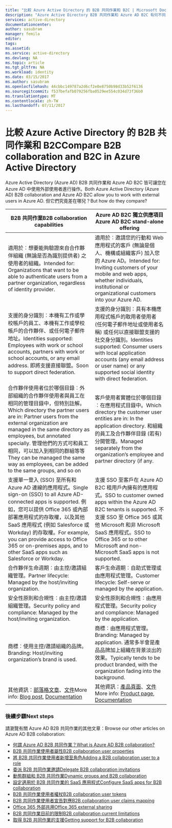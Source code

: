 ```yaml
---
title: "比較 Azure Active Directory 的 B2B 共同作業和 B2C | Microsoft Docs"
description: "Azure Active Directory B2B 共同作業和 Azure AD B2C 有何不同？"
services: active-directory
documentationcenter: 
author: sasubram
manager: femila
editor: 
tags: 
ms.assetid: 
ms.service: active-directory
ms.devlang: NA
ms.topic: article
ms.tgt_pltfrm: NA
ms.workload: identity
ms.date: 03/15/2017
ms.author: sasubram
ms.openlocfilehash: 44cbbc149787a2d6cf2e0e8750b98d33b52f6136
ms.sourcegitcommit: f537befafb079256fba0529ee554c034d73f36b0
ms.translationtype: MT
ms.contentlocale: zh-TW
ms.lasthandoff: 07/11/2017
---
```

# <a name="compare-b2b-collaboration-and-b2c-in-azure-active-directory"></a><span data-ttu-id="69e40-103">比較 Azure Active Directory 的 B2B 共同作業和 B2C</span><span class="sxs-lookup"><span data-stu-id="69e40-103">Compare B2B collaboration and B2C in Azure Active Directory</span></span>

<span data-ttu-id="69e40-104">Azure Active Directory (Azure AD) B2B 共同作業和 Azure AD B2C 皆可讓您在 Azure AD 中使用外部使用者進行操作。</span><span class="sxs-lookup"><span data-stu-id="69e40-104">Both Azure Active Directory (Azure AD) B2B collaboration and Azure AD B2C allow you to work with external users in Azure AD.</span></span> <span data-ttu-id="69e40-105">但它們究竟差在哪兒？</span><span class="sxs-lookup"><span data-stu-id="69e40-105">But how do they compare?</span></span>


<span data-ttu-id="69e40-106">B2B 共同作業</span><span class="sxs-lookup"><span data-stu-id="69e40-106">B2B collaboration capabilities</span></span> |     <span data-ttu-id="69e40-107">Azure AD B2C 獨立供應項目</span><span class="sxs-lookup"><span data-stu-id="69e40-107">Azure AD B2C stand-alone offering</span></span>
-------- | --------
<span data-ttu-id="69e40-108">適用於︰想要能夠驗證來自合作夥伴組織 (無論是否為識別提供者) 之使用者的組織。</span><span class="sxs-lookup"><span data-stu-id="69e40-108">Intended for: Organizations that want to be able to authenticate users from a partner organization, regardless of identity provider.</span></span> | <span data-ttu-id="69e40-109">適用於︰邀請您的行動和 Web 應用程式的客戶 (無論是個人、機構或組織客戶) 加入您的 Azure AD。</span><span class="sxs-lookup"><span data-stu-id="69e40-109">Intended for: Inviting customers of your mobile and web apps, whether individuals, institutional or organizational customers into your Azure AD.</span></span>
<span data-ttu-id="69e40-110">支援的身分識別︰本機有工作或學校帳戶的員工、本機有工作或學校帳戶的合作夥伴、或任何電子郵件地址。</span><span class="sxs-lookup"><span data-stu-id="69e40-110">Identities supported: Employees with work or school accounts, partners with work or school accounts, or any email address.</span></span> <span data-ttu-id="69e40-111">即將支援直接聯盟。</span><span class="sxs-lookup"><span data-stu-id="69e40-111">Soon to support direct federation.</span></span>  | <span data-ttu-id="69e40-112">支援的身分識別︰具有本機應用程式帳戶的取用者使用者 (任何電子郵件地址或使用者名稱) 或任何以直接聯盟支援的社交身分識別。</span><span class="sxs-lookup"><span data-stu-id="69e40-112">Identities supported: Consumer users with local application accounts (any email address or user name) or any supported social identity with direct federation.</span></span>
<span data-ttu-id="69e40-113">合作夥伴使用者位於哪個目錄︰外部組織的合作夥伴使用者與員工在相同的管理目錄中，但特別註解。</span><span class="sxs-lookup"><span data-stu-id="69e40-113">Which directory the partner users are in: Partner users from the external organization are managed in the same directory as employees, but annotated specially.</span></span> <span data-ttu-id="69e40-114">管理他們的方式可和員工相同，可以加入到相同的群組等等</span><span class="sxs-lookup"><span data-stu-id="69e40-114">They can be managed the same way as employees, can be added to the same groups, and so on</span></span>  | <span data-ttu-id="69e40-115">客戶使用者實體位於哪個目錄︰在應用程式目錄中。</span><span class="sxs-lookup"><span data-stu-id="69e40-115">Which directory the customer user entities are in: In the application directory.</span></span> <span data-ttu-id="69e40-116">和組織的員工及合作夥伴目錄 (若有) 分開管理。</span><span class="sxs-lookup"><span data-stu-id="69e40-116">Managed separately from the organization’s employee and partner directory (if any.</span></span>
<span data-ttu-id="69e40-117">支援單一登入 (SSO) 至所有和 Azure AD 連線的應用程式。</span><span class="sxs-lookup"><span data-stu-id="69e40-117">Single sign-on (SSO) to all Azure AD-connected apps is supported.</span></span> <span data-ttu-id="69e40-118">例如，您可以提供 Office 365 或內部部署應用程式的存取權，以及其他 SaaS 應用程式 (例如 Salesforce 或 Workday) 的存取權。</span><span class="sxs-lookup"><span data-stu-id="69e40-118">For example, you can provide access to Office 365 or on-premises apps, and to other SaaS apps such as Salesforce or Workday.</span></span>  |  <span data-ttu-id="69e40-119">支援 SSO 至客戶在 Azure AD B2C 租用戶內擁有的應用程式。</span><span class="sxs-lookup"><span data-stu-id="69e40-119">SSO to customer owned apps within the Azure AD B2C tenants is supported.</span></span> <span data-ttu-id="69e40-120">不支援 SSO 至 Office 365 或其他 Microsoft 和非 Microsoft SaaS 應用程式。</span><span class="sxs-lookup"><span data-stu-id="69e40-120">SSO to Office 365 or to other Microsoft and non-Microsoft SaaS apps is not supported.</span></span>
<span data-ttu-id="69e40-121">合作夥伴生命週期︰由主控/邀請組織管理。</span><span class="sxs-lookup"><span data-stu-id="69e40-121">Partner lifecycle: Managed by the host/inviting organization.</span></span>  | <span data-ttu-id="69e40-122">客戶生命週期︰自助式管理或由應用程式管理。</span><span class="sxs-lookup"><span data-stu-id="69e40-122">Customer lifecycle: Self-serve or managed by the application.</span></span>
<span data-ttu-id="69e40-123">安全性原則和合規性︰由主控/邀請組織管理。</span><span class="sxs-lookup"><span data-stu-id="69e40-123">Security policy and compliance: Managed by the host/inviting organization.</span></span>  | <span data-ttu-id="69e40-124">安全性原則和合規性︰由應用程式管理。</span><span class="sxs-lookup"><span data-stu-id="69e40-124">Security policy and compliance: Managed by the application.</span></span>
<span data-ttu-id="69e40-125">商標︰使用主控/邀請組織的品牌。</span><span class="sxs-lookup"><span data-stu-id="69e40-125">Branding: Host/inviting organization’s brand is used.</span></span>  |    <span data-ttu-id="69e40-126">商標︰由應用程式管理。</span><span class="sxs-lookup"><span data-stu-id="69e40-126">Branding: Managed by application.</span></span> <span data-ttu-id="69e40-127">通常多半會是產品品牌加上組織在背景淡出的效果。</span><span class="sxs-lookup"><span data-stu-id="69e40-127">Typically tends to be product branded, with the organization fading into the background.</span></span>
<span data-ttu-id="69e40-128">其他資訊：[部落格文章](https://blogs.technet.microsoft.com/enterprisemobility/2017/02/01/azure-ad-b2b-new-updates-make-cross-business-collab-easy/)、[文件](https://docs.microsoft.com/en-us/azure/active-directory/active-directory-b2b-what-is-azure-ad-b2b)</span><span class="sxs-lookup"><span data-stu-id="69e40-128">More info: [Blog post](https://blogs.technet.microsoft.com/enterprisemobility/2017/02/01/azure-ad-b2b-new-updates-make-cross-business-collab-easy/), [Documentation](https://docs.microsoft.com/en-us/azure/active-directory/active-directory-b2b-what-is-azure-ad-b2b)</span></span>  | <span data-ttu-id="69e40-129">其他資訊：[產品頁面](https://azure.microsoft.com/en-us/services/active-directory-b2c/)、[文件](https://docs.microsoft.com/en-us/azure/active-directory-b2c/)</span><span class="sxs-lookup"><span data-stu-id="69e40-129">More info: [Product page](https://azure.microsoft.com/en-us/services/active-directory-b2c/), [Documentation](https://docs.microsoft.com/en-us/azure/active-directory-b2c/)</span></span>


### <a name="next-steps"></a><span data-ttu-id="69e40-130">後續步驟</span><span class="sxs-lookup"><span data-stu-id="69e40-130">Next steps</span></span>

<span data-ttu-id="69e40-131">請瀏覽有關 Azure AD B2B 共同作業的其他文章：</span><span class="sxs-lookup"><span data-stu-id="69e40-131">Browse our other articles on Azure AD B2B collaboration:</span></span>

* [<span data-ttu-id="69e40-132">何謂 Azure AD B2B 共同作業？</span><span class="sxs-lookup"><span data-stu-id="69e40-132">What is Azure AD B2B collaboration?</span></span>](active-directory-b2b-what-is-azure-ad-b2b.md)
* [<span data-ttu-id="69e40-133">B2B 共同作業使用者屬性</span><span class="sxs-lookup"><span data-stu-id="69e40-133">B2B collaboration user properties</span></span>](active-directory-b2b-user-properties.md)
* [<span data-ttu-id="69e40-134">將 B2B 共同作業使用者新增至角色</span><span class="sxs-lookup"><span data-stu-id="69e40-134">Adding a B2B collaboration user to a role</span></span>](active-directory-b2b-add-guest-to-role.md)
* [<span data-ttu-id="69e40-135">委派 B2B 共同作業邀請</span><span class="sxs-lookup"><span data-stu-id="69e40-135">Delegate B2B collaboration invitations</span></span>](active-directory-b2b-delegate-invitations.md)
* [<span data-ttu-id="69e40-136">動態群組和 B2B 共同作業</span><span class="sxs-lookup"><span data-stu-id="69e40-136">Dynamic groups and B2B collaboration</span></span>](active-directory-b2b-dynamic-groups.md)
* [<span data-ttu-id="69e40-137">設定適用於 B2B 共同作業的 SaaS 應用程式</span><span class="sxs-lookup"><span data-stu-id="69e40-137">Configure SaaS apps for B2B collaboration</span></span>](active-directory-b2b-configure-saas-apps.md)
* [<span data-ttu-id="69e40-138">B2B 共同作業使用者權杖</span><span class="sxs-lookup"><span data-stu-id="69e40-138">B2B collaboration user tokens</span></span>](active-directory-b2b-user-token.md)
* [<span data-ttu-id="69e40-139">B2B 共同作業使用者宣告對應</span><span class="sxs-lookup"><span data-stu-id="69e40-139">B2B collaboration user claims mapping</span></span>](active-directory-b2b-claims-mapping.md)
* [<span data-ttu-id="69e40-140">Office 365 外部共用</span><span class="sxs-lookup"><span data-stu-id="69e40-140">Office 365 external sharing</span></span>](active-directory-b2b-o365-external-user.md)
* [<span data-ttu-id="69e40-141">B2B 共同作業目前的限制</span><span class="sxs-lookup"><span data-stu-id="69e40-141">B2B collaboration current limitations</span></span>](active-directory-b2b-current-limitations.md)
* [<span data-ttu-id="69e40-142">取得 B2B 共同作業的支援</span><span class="sxs-lookup"><span data-stu-id="69e40-142">Getting support for B2B collaboration</span></span>](active-directory-b2b-support.md)
